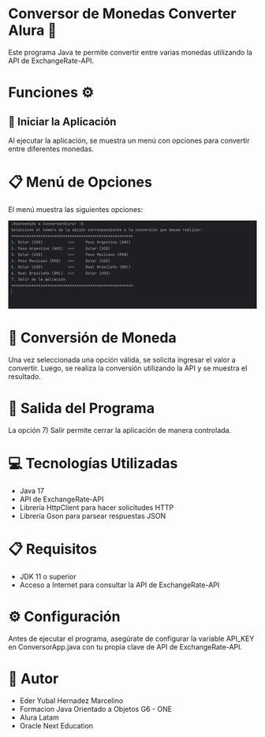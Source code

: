 # Conversor de Monedas Converter Alura 💱

Este programa Java te permite convertir entre varias monedas utilizando la API de ExchangeRate-API.

# Funciones ⚙️
## 🚀 Iniciar la Aplicación

Al ejecutar la aplicación, se muestra un menú con opciones para convertir entre diferentes monedas.

# 📋 Menú de Opciones

El menú muestra las siguientes opciones:

![Descripción de la imagen](Imagenes/menu.png)

# 🔄 Conversión de Moneda

Una vez seleccionada una opción válida, se solicita ingresar el valor a convertir. Luego, se realiza la conversión utilizando la API y se muestra el resultado.

# 🛑 Salida del Programa

La opción 7) Salir permite cerrar la aplicación de manera controlada.

# 💻 Tecnologías Utilizadas

- Java 17
- API de ExchangeRate-API
- Librería HttpClient para hacer solicitudes HTTP
- Librería Gson para parsear respuestas JSON

# 📋 Requisitos

- JDK 11 o superior
- Acceso a Internet para consultar la API de ExchangeRate-API

# ⚙️ Configuración

Antes de ejecutar el programa, asegúrate de configurar la variable API_KEY en ConversorApp.java con tu propia clave de API de ExchangeRate-API.

# 📧 Autor

- Eder Yubal Hernadez Marcelino
- Formacion Java Orientado a Objetos G6 - ONE
- Alura Latam
- Oracle Next Education
